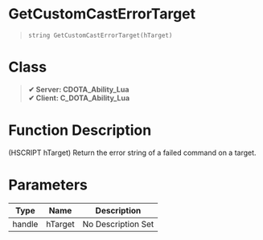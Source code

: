 # GetCustomCastErrorTarget
> `string GetCustomCastErrorTarget(hTarget)`
# Class
> __✔ Server: CDOTA_Ability_Lua__  
> __✔ Client: C_DOTA_Ability_Lua__  
# Function Description
(HSCRIPT hTarget) Return the error string of a failed command on a target.
# Parameters
Type|Name|Description
--|--|--
handle|hTarget|No Description Set
